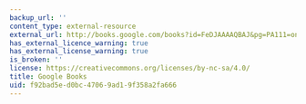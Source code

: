 ```yaml
---
backup_url: ''
content_type: external-resource
external_url: http://books.google.com/books?id=FeDJAAAAQBAJ&pg=PA111=onepage
has_external_licence_warning: true
has_external_license_warning: true
is_broken: ''
license: https://creativecommons.org/licenses/by-nc-sa/4.0/
title: Google Books
uid: f92bad5e-d0bc-4706-9ad1-9f358a2fa666
---
```

